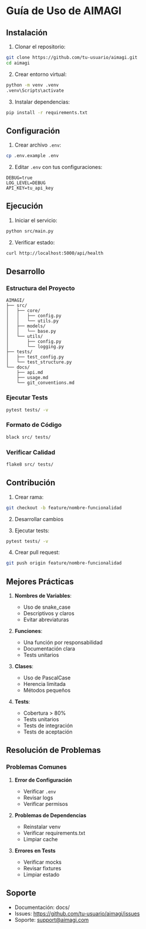 # Guía de Uso de AIMAGI

## Instalación

1. Clonar el repositorio:
```bash
git clone https://github.com/tu-usuario/aimagi.git
cd aimagi
```

2. Crear entorno virtual:
```bash
python -m venv .venv
.venv\Scripts\activate
```

3. Instalar dependencias:
```bash
pip install -r requirements.txt
```

## Configuración

1. Crear archivo `.env`:
```bash
cp .env.example .env
```

2. Editar `.env` con tus configuraciones:
```env
DEBUG=true
LOG_LEVEL=DEBUG
API_KEY=tu_api_key
```

## Ejecución

1. Iniciar el servicio:
```bash
python src/main.py
```

2. Verificar estado:
```bash
curl http://localhost:5000/api/health
```

## Desarrollo

### Estructura del Proyecto
```
AIMAGI/
├── src/
│   ├── core/
│   │   ├── config.py
│   │   └── utils.py
│   ├── models/
│   │   └── base.py
│   └── utils/
│       ├── config.py
│       └── logging.py
├── tests/
│   ├── test_config.py
│   └── test_structure.py
└── docs/
    ├── api.md
    ├── usage.md
    └── git_conventions.md
```

### Ejecutar Tests
```bash
pytest tests/ -v
```

### Formato de Código
```bash
black src/ tests/
```

### Verificar Calidad
```bash
flake8 src/ tests/
```

## Contribución

1. Crear rama:
```bash
git checkout -b feature/nombre-funcionalidad
```

2. Desarrollar cambios

3. Ejecutar tests:
```bash
pytest tests/ -v
```

4. Crear pull request:
```bash
git push origin feature/nombre-funcionalidad
```

## Mejores Prácticas

1. **Nombres de Variables**:
   - Uso de snake_case
   - Descriptivos y claros
   - Evitar abreviaturas

2. **Funciones**:
   - Una función por responsabilidad
   - Documentación clara
   - Tests unitarios

3. **Clases**:
   - Uso de PascalCase
   - Herencia limitada
   - Métodos pequeños

4. **Tests**:
   - Cobertura > 80%
   - Tests unitarios
   - Tests de integración
   - Tests de aceptación

## Resolución de Problemas

### Problemas Comunes

1. **Error de Configuración**
   - Verificar `.env`
   - Revisar logs
   - Verificar permisos

2. **Problemas de Dependencias**
   - Reinstalar venv
   - Verificar requirements.txt
   - Limpiar cache

3. **Errores en Tests**
   - Verificar mocks
   - Revisar fixtures
   - Limpiar estado

## Soporte

- Documentación: docs/
- Issues: https://github.com/tu-usuario/aimagi/issues
- Soporte: support@aimagi.com
